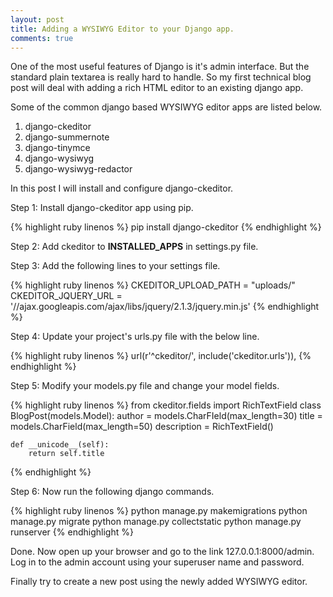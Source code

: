 ```yaml
---
layout: post
title: Adding a WYSIWYG Editor to your Django app.
comments: true
---
```


One of the most useful features of Django is it's admin interface. But the standard plain textarea is really hard to handle. So my first technical blog post will deal with adding a rich HTML editor to an existing django app.

Some of the common django based WYSIWYG editor apps are listed below.

1. django-ckeditor
2. django-summernote
3. django-tinymce
4. django-wysiwyg
5. django-wysiwyg-redactor

In this post I will install and configure django-ckeditor.

Step 1:
Install django-ckeditor app using pip.

{% highlight ruby linenos %}
pip install django-ckeditor
{% endhighlight %}

Step 2:
Add ckeditor to <strong>INSTALLED_APPS</strong> in settings.py file.

Step 3:
Add the following lines to your settings file.

{% highlight ruby linenos %}
CKEDITOR_UPLOAD_PATH = "uploads/"
CKEDITOR_JQUERY_URL = '//ajax.googleapis.com/ajax/libs/jquery/2.1.3/jquery.min.js'
{% endhighlight %}

Step 4:
Update your project's urls.py file with the below line.

{% highlight ruby linenos %}
url(r'^ckeditor/', include('ckeditor.urls')),
{% endhighlight %}

Step 5:
Modify your models.py file and change your model fields.

{% highlight ruby linenos %}
from ckeditor.fields import RichTextField
class BlogPost(models.Model):
    author = models.CharFIeld(max_length=30)
    title = models.CharField(max_length=50)
    description = RichTextField()

    def __unicode__(self):
        return self.title
{% endhighlight %}

Step 6:
Now run the following django commands.

{% highlight ruby linenos %}
python manage.py makemigrations
python manage.py migrate
python manage.py collectstatic
python manage.py runserver
{% endhighlight %}

Done. Now open up your browser and go to the link 127.0.0.1:8000/admin. Log in to the admin account using your superuser name and password.

Finally try to create a new post using the newly added WYSIWYG editor.
